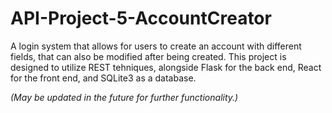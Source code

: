# API-Project-5-AccountCreator
A login system that allows for users to create an account with different fields, that can also be modified after being created. This project is designed to utilize REST tehniques, alongside Flask for the back end, React for the front end, and SQLite3 as a database. 

_(May be updated in the future for further functionality.)_
